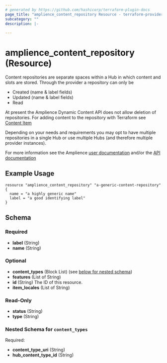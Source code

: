```yaml
---
# generated by https://github.com/hashicorp/terraform-plugin-docs
page_title: "amplience_content_repository Resource - terraform-provider-amplience"
subcategory: ""
description: |-
  
---
```


# amplience_content_repository (Resource)

Content repositories are separate spaces within a Hub in which content and slots are stored.
Through the provider a repository can only be

- Created (name & label fields) 
- Updated (name & label fields)
- Read

At present the Amplience Dynamic Content API does not allow deletion of repositories. For adding content to the repository
with Terraform see [Content Item](resource_content_item.md)

Depending on your needs and requirements you may opt to have multiple repositories in a single Hub or use multiple Hubs
(and therefore multiple provider instances).

For more information see the Amplience [user documentation](https://amplience.com/docs/intro/hubsandrepositories.html) 
and/or the [API documentation](https://amplience.com/docs/api/dynamic-content/management/index.html#tag/Content-Repositories)


## Example Usage
```hcl
resource "amplience_content_repository" "a-generic-content-repository" {
  name = "a highly generic name"
  label = "a good identifying label"
}
```

<!-- schema generated by tfplugindocs -->
## Schema

### Required

- **label** (String)
- **name** (String)

### Optional

- **content_types** (Block List) (see [below for nested schema](#nestedblock--content_types))
- **features** (List of String)
- **id** (String) The ID of this resource.
- **item_locales** (List of String)

### Read-Only

- **status** (String)
- **type** (String)

<a id="nestedblock--content_types"></a>
### Nested Schema for `content_types`

Required:

- **content_type_uri** (String)
- **hub_content_type_id** (String)